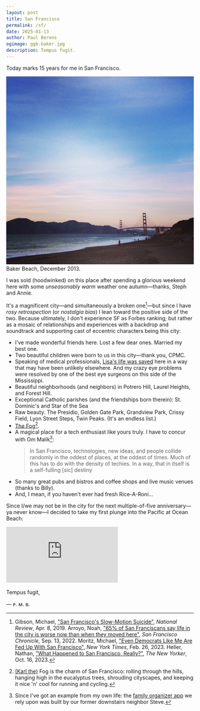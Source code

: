 ```yaml
---
layout: post
title: San Francisco
permalink: /sf/
date: 2025-01-13
author: Paul Berens
ogimage: ggb.baker.jpg
description: Tempus fugit.
---
```


Today marks 15 years for me in San Francisco.

![Golden Gate Bridge from Baker Beach](/assets/og/ggb.baker.jpg)
<span class="muted small">Baker Beach, December 2013.</span>

I was sold (hoodwinked) on this place after spending a glorious weekend here with some *unseasonably warm* weather one autumn—thanks, Steph and Annie.

It's a magnificent city—and simultaneously a broken one[^1]—but since I have *rosy retrospection* (or *nostalgia bias*) I lean toward the positive side of the two. Because ultimately, I don't experience SF as Forbes ranking; but rather as a mosaic of relationships and experiences with a backdrop and soundtrack and supporting cast of eccentric characters being this city:

- I've made wonderful friends here. Lost a few dear ones. Married my best one.
- Two beautiful children were born to us in this city—thank you, CPMC.
- Speaking of medical professionals, [Lisa's life was saved](/sept-11.html) here in a way that may have been unlikely elsewhere. And my crazy eye problems were resolved by one of the best eye surgeons on this side of the Mississippi.
- Beautiful neighborhoods (and neighbors) in Potrero Hill, Laurel Heights, and Forest Hill.
- Exceptional Catholic parishes (and the friendships born therein): St. Dominic's and Star of the Sea
- Raw beauty. The Presidio, Golden Gate Park, Grandview Park, Crissy Field, Lyon Street Steps, Twin Peaks. (It's an endless list.)
- [The Fog](/assets/og/ggb.jpg)[^2].
- A magical place for a tech enthusiast like yours truly. I have to concur with Om Malik[^3]:
  > In San Francisco, technologies, new ideas, and people collide randomly in the oddest of places, at the oddest of times. Much of this has to do with the density of techies. In a way, that in itself is a self-fulling [sic] destiny
- So many great pubs and bistros and coffee shops and live music venues (thanks to Billy).
- And, I mean, if you haven't ever had fresh Rice-A-Roni...

[^1]: Gibson, Michael, <a href="https://www.nationalreview.com/2019/04/san-francisco-decline-failed-government-policies/" target="_blank">"San Francisco's Slow-Motion Suicide"</a>, *National Review*, Apr. 8, 2019. Arroyo, Noah, <a href="https://www.sfchronicle.com/sf/article/sfnext-poll-decline-17436506.php" target="_blank">"65% of San Franciscans say life in the city is worse now than when they moved here"</a>, *San Francisco Chronicle*, Sep. 13, 2022. Moritz, Michael, <a href="https://www.nytimes.com/2023/02/26/opinion/san-francisco-democrats-board-of-supervisors.html" target="_blank">"Even Democrats Like Me Are Fed Up With San Francisco"</a>, *New York Times*, Feb. 26, 2023. Heller, Nathan, <a href="https://www.newyorker.com/magazine/2023/10/23/what-happened-to-san-francisco-really" target="_blank">"What Happened to San Francisco, Really?"</a>, *The New Yorker*, Oct. 16, 2023.
[^2]: <a href="https://x.com/KarlTheFog" target="_blank">(Karl the)</a> Fog is the charm of San Francisco: rolling through the hills, hanging high in the eucalyptus trees, shrouding cityscapes, and keeping it nice 'n' cool for running and cycling.
[^3]: Since I've got an example from my own life: the <a href="https://kukiniapp.com/" target="_blank">family organizer app</a> we rely upon was built by our former downstairs neighbor Steve.

Since I/we may not be in the city for the next multiple-of-five anniversary—ya never know—I decided to take my first plunge into the Pacific at Ocean Beach:

<div class="video-wrapper">
    <iframe src="https://player.vimeo.com/video/1046670627" 
        frameborder="0" 
        allow="autoplay; fullscreen; picture-in-picture" 
        allowfullscreen>
    </iframe>
</div>

Tempus fugit,

— ᴘ. ᴍ. ʙ.
